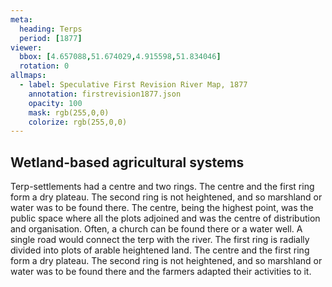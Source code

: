 ```yaml
---
meta:
  heading: Terps
  period: [1877]
viewer:
  bbox: [4.657088,51.674029,4.915598,51.834046]
  rotation: 0
allmaps:
  - label: Speculative First Revision River Map, 1877
    annotation: firstrevision1877.json
    opacity: 100
    mask: rgb(255,0,0)
    colorize: rgb(255,0,0)
---
```


## Wetland-based agricultural systems

Terp-settlements had a centre and two rings. The centre and the first ring form a dry plateau. The second ring is not heightened, and so marshland or water was to be found there. The centre, being the highest point, was the public space where all the plots adjoined and was the centre of distribution and organisation. Often, a church can be found there or a water well. A single road would connect the terp with the river. The first ring is radially divided into plots of arable heightened land. The centre and the first ring form a dry plateau. The second ring is not heightened, and so marshland or water was to be found there and the farmers adapted their activities to it. 